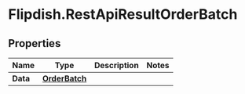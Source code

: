 # Flipdish.RestApiResultOrderBatch

## Properties

Name | Type | Description | Notes
------------ | ------------- | ------------- | -------------
**Data** | [**OrderBatch**](OrderBatch.md) |  | 


